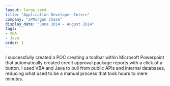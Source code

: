 ```yaml
---
layout: large_card
title: "Application Developer Intern"
company: "JPMorgan Chase"
display_date: "June 2014 - August 2014"
tags: 
- VBA
- Java
order: 1
---
```


I successfully created a POC creating a toolbar within Microsoft Powerpoint
that automatically created credit approval package reports with a click of a button.
I used VBA and Java to pull from public APIs and internal databases,
reducing what used to be a manual process that took hours to mere minutes.